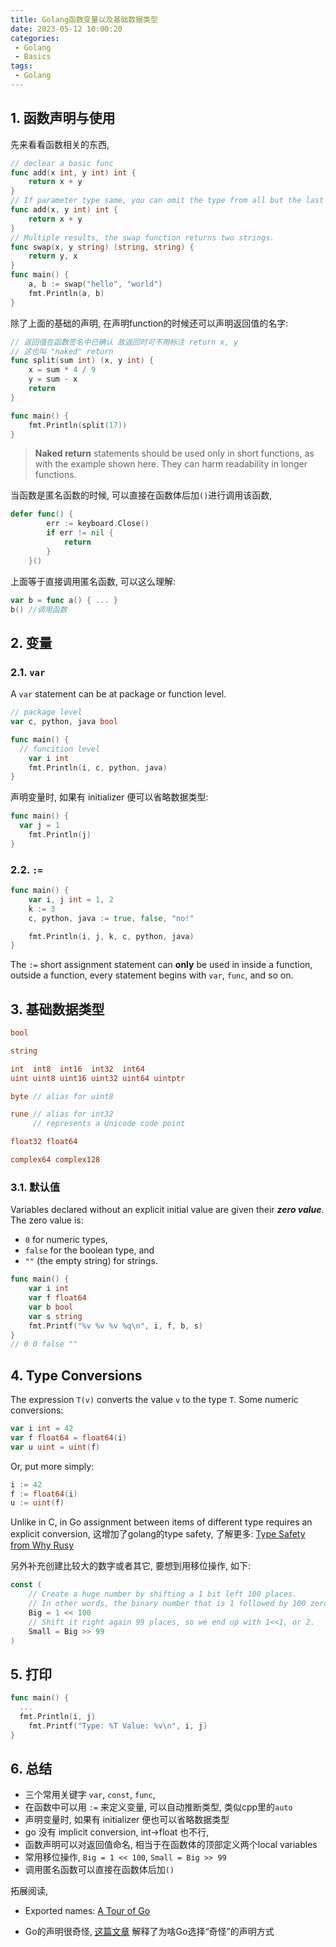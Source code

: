 ```yaml
---
title: Golang函数变量以及基础数据类型
date: 2023-05-12 10:00:20
categories:
 - Golang
 - Basics
tags:
 - Golang
---
```


## 1. 函数声明与使用

先来看看函数相关的东西, 

```go
// declear a basic func
func add(x int, y int) int {
	return x + y
}
// If parameter type same, you can omit the type from all but the last
func add(x, y int) int {
	return x + y
}
// Multiple results, the swap function returns two strings.
func swap(x, y string) (string, string) {
	return y, x
}
func main() {
	a, b := swap("hello", "world")
	fmt.Println(a, b)
}
```

除了上面的基础的声明, 在声明function的时候还可以声明返回值的名字: 

```go
// 返回值在函数签名中已确认 故返回时可不用标注 return x, y
// 这也叫 "naked" return
func split(sum int) (x, y int) {
	x = sum * 4 / 9
	y = sum - x
	return
}

func main() {
	fmt.Println(split(17))
}
```

> **Naked return** statements should be used only in short functions, as with the example shown here. They can harm readability in longer functions. 

当函数是匿名函数的时候, 可以直接在函数体后加`()`进行调用该函数, 

```go
defer func() {
		err := keyboard.Close()
		if err != nil {
			return
		}
	}()
```

上面等于直接调用匿名函数, 可以这么理解:

```go
var b = func a() { ... }
b() //调用函数
```

## 2. 变量

### 2.1. `var`

A `var` statement can be at package or function level.

```go
// package level
var c, python, java bool

func main() {
  // funcition level
	var i int
	fmt.Println(i, c, python, java)
}
```

声明变量时, 如果有 initializer 便可以省略数据类型:

```go
func main() {
  var j = 1
	fmt.Println(j)
}
```

### 2.2. `:=`

```go
func main() {
	var i, j int = 1, 2
	k := 3
	c, python, java := true, false, "no!"

	fmt.Println(i, j, k, c, python, java)
}
```

The `:=` short assignment statement can **only** be used in inside a function, outside a function, every statement begins with `var`, `func`, and so on. 

## 3. 基础数据类型

```go
bool

string

int  int8  int16  int32  int64
uint uint8 uint16 uint32 uint64 uintptr

byte // alias for uint8

rune // alias for int32
     // represents a Unicode code point

float32 float64

complex64 complex128
```

### 3.1. 默认值

Variables declared without an explicit initial value are given their ***zero value***. The zero value is:

- `0` for numeric types,
- `false` for the boolean type, and
- `""` (the empty string) for strings.

```go
func main() {
	var i int
	var f float64
	var b bool
	var s string
	fmt.Printf("%v %v %v %q\n", i, f, b, s)
}
// 0 0 false ""
```

## 4. Type Conversions

The expression `T(v)` converts the value `v` to the type `T`. Some numeric conversions:

```go
var i int = 42
var f float64 = float64(i)
var u uint = uint(f)
```

Or, put more simply:

```go
i := 42
f := float64(i)
u := uint(f)
```

Unlike in C, in Go assignment between items of different type requires an explicit conversion, 这增加了golang的type safety, 了解更多: [Type Safety from Why Rusy ](https://davidzhu.xyz/2023/08/05/Other/type-safety)

另外补充创建比较大的数字或者其它, 要想到用移位操作, 如下:

```go
const (
	// Create a huge number by shifting a 1 bit left 100 places.
	// In other words, the binary number that is 1 followed by 100 zeroes.
	Big = 1 << 100
	// Shift it right again 99 places, so we end up with 1<<1, or 2.
	Small = Big >> 99
)
```

## 5. 打印

```go
func main() {
  ...
  fmt.Println(i, j)
	fmt.Printf("Type: %T Value: %v\n", i, j)
}
```

## 6. 总结

- 三个常用关键字 `var`, `const`, `func`, 
- 在函数中可以用 `:=` 来定义变量, 可以自动推断类型, 类似cpp里的`auto`
- 声明变量时, 如果有 initializer 便也可以省略数据类型
- go 没有 implicit conversion, int->float 也不行, 
- 函数声明可以对返回值命名, 相当于在函数体的顶部定义两个local variables
- 常用移位操作, `Big = 1 << 100`, `Small = Big >> 99`
- 调用匿名函数可以直接在函数体后加`()`

拓展阅读, 

- Exported names: [A Tour of Go](https://go.dev/tour/basics/3)

- Go的声明很奇怪, [这篇文章](https://go.dev/blog/declaration-syntax) 解释了为啥Go选择“奇怪”的声明方式


